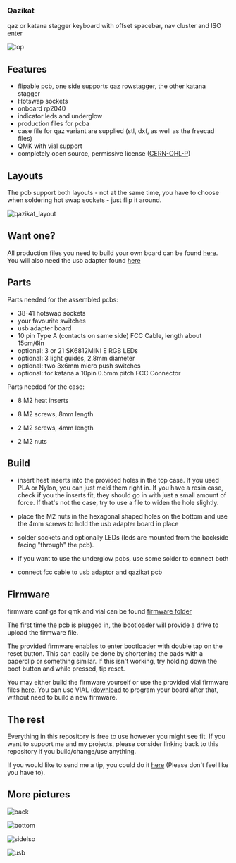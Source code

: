 ### Qazikat

qaz or katana stagger keyboard with offset spacebar, nav cluster and ISO enter

![top](img/top.jpg)

## Features

- flipable pcb, one side supports qaz rowstagger, the other katana stagger
- Hotswap sockets
- onboard rp2040
- indicator leds and underglow 
- production files for pcba
- case file for qaz variant are supplied (stl, dxf, as well as the freecad files)
- QMK with vial support
- completely open source, permissive license ([CERN-OHL-P](https://cern-ohl.web.cern.ch/home))

## Layouts

The pcb support both layouts - not at the same time, you have to choose when soldering hot swap sockets - just flip it around.

![qazikat_layout](./img/qazikat_layout.png)

## Want one?

All production files you need to build your own board can be found [here](./prod/qazikat). You will also need the usb adapter found [here](./prod/usb)

## Parts

Parts needed for the assembled pcbs:

- 38-41 hotswap sockets
- your favourite switches
- usb adapter board
- 10 pin Type A (contacts on same side) FCC Cable, length about 15cm/6in
- optional: 3 or 21 SK6812MINI E RGB LEDs
- optional: 3 light guides, 2.8mm diameter
- optional: two 3x6mm micro push switches
- optional: for katana a 10pin 0.5mm pitch FCC Connector 

Parts needed for the case:

- 8 M2 heat inserts 

- 8 M2 screws, 8mm length

- 2 M2 screws, 4mm length

- 2 M2 nuts

## Build

- insert heat inserts into the provided holes in the top case. If you used PLA or Nylon, you can just meld them right in. If you have a resin case, check if you the inserts fit, they should go in with just a small amount of force. If that's not the case, try to use a file to widen the hole slightly.

- place the M2 nuts in the hexagonal shaped holes on the bottom and use the 4mm screws to hold the usb adapter board in place

- solder sockets and optionally LEDs (leds are mounted from the backside facing  "through" the pcb).

- If you want to use the underglow pcbs, use some solder to connect both 

- connect fcc cable to usb adaptor and qazikat pcb

## Firmware

firmware configs for qmk and vial can be found [firmware folder](./firmware)

The first time the pcb is plugged in, the bootloader will provide a drive to upload the firmware file.

The provided firmware enables to enter bootloader with double tap on the reset button. This can easily be done by shortening the pads with a paperclip or something similar. If this isn't working, try holding down the boot button and while pressed, tip reset.

You may either build the firmware yourself or use the provided vial firmware files [here](./firmware/uf2). You can use VIAL ([download](https://get.vial.today/) to program your board after that, without need to build a new firmware.

## The rest

Everything in this repository is free to use however you might see fit. If you want to support me and my projects, please consider linking back to this repository if you build/change/use anything.

If you would like to send me a tip, you could do it [here](https://ko-fi.com/weteor) (Please don't feel like you have to).

## More pictures

![back](img/back.jpg)

![bottom](img/side.jpg)

![sideIso](img/side_iso.jpeg)

![usb](img/usb.jpg)
